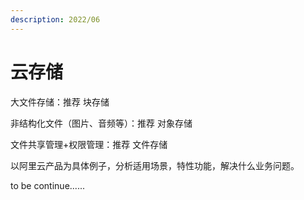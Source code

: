 ```yaml
---
description: 2022/06
---
```


# 云存储

大文件存储：推荐 块存储

非结构化文件（图片、音频等）：推荐 对象存储

文件共享管理+权限管理：推荐 文件存储

以阿里云产品为具体例子，分析适用场景，特性功能，解决什么业务问题。

to be continue......




